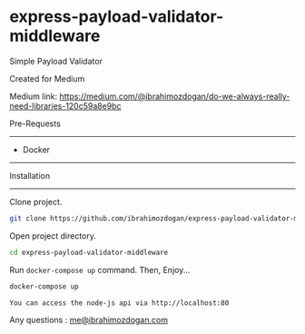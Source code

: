 # express-payload-validator-middleware
Simple Payload Validator

Created for Medium

Medium link: https://medium.com/@ibrahimozdogan/do-we-always-really-need-libraries-120c59a8e9bc

Pre-Requests

------------

* Docker

------------

Installation

------------
Clone project. 

```bash
git clone https://github.com/ibrahimozdogan/express-payload-validator-middleware.git
```

Open project directory.

```bash
cd express-payload-validator-middleware
```

Run `docker-compose up` command. Then, Enjoy...

```bash
docker-compose up
```

```tip
You can access the node-js api via http://localhost:80
```

Any questions : <me@ibrahimozdogan.com>
